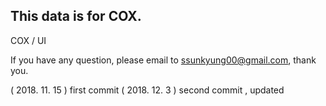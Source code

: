 


## This data is for COX.

COX / UI


If you have any question, please email to ssunkyung00@gmail.com,  thank you.



( 2018. 11. 15 ) first commit
( 2018. 12.  3 ) second commit , updated
